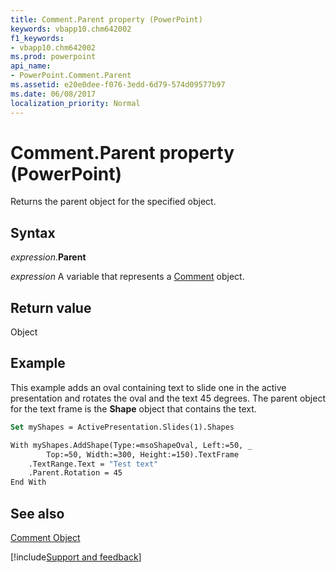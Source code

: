 ```yaml
---
title: Comment.Parent property (PowerPoint)
keywords: vbapp10.chm642002
f1_keywords:
- vbapp10.chm642002
ms.prod: powerpoint
api_name:
- PowerPoint.Comment.Parent
ms.assetid: e20e0dee-f076-3edd-6d79-574d09577b97
ms.date: 06/08/2017
localization_priority: Normal
---
```



# Comment.Parent property (PowerPoint)

Returns the parent object for the specified object.


## Syntax

_expression_.**Parent**

_expression_ A variable that represents a [Comment](PowerPoint.Comment.md) object.


## Return value

Object


## Example

This example adds an oval containing text to slide one in the active presentation and rotates the oval and the text 45 degrees. The parent object for the text frame is the  **Shape** object that contains the text.


```vb
Set myShapes = ActivePresentation.Slides(1).Shapes

With myShapes.AddShape(Type:=msoShapeOval, Left:=50, _
        Top:=50, Width:=300, Height:=150).TextFrame
    .TextRange.Text = "Test text"
    .Parent.Rotation = 45
End With
```


## See also


[Comment Object](PowerPoint.Comment.md)

[!include[Support and feedback](~/includes/feedback-boilerplate.md)]